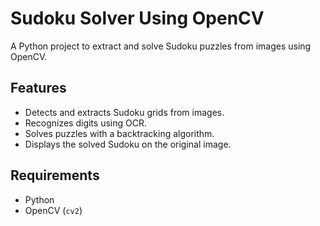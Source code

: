 # Sudoku Solver Using OpenCV

A Python project to extract and solve Sudoku puzzles from images using OpenCV.

## Features
- Detects and extracts Sudoku grids from images.
- Recognizes digits using OCR.
- Solves puzzles with a backtracking algorithm.
- Displays the solved Sudoku on the original image.

## Requirements
- Python
- OpenCV (`cv2`)

